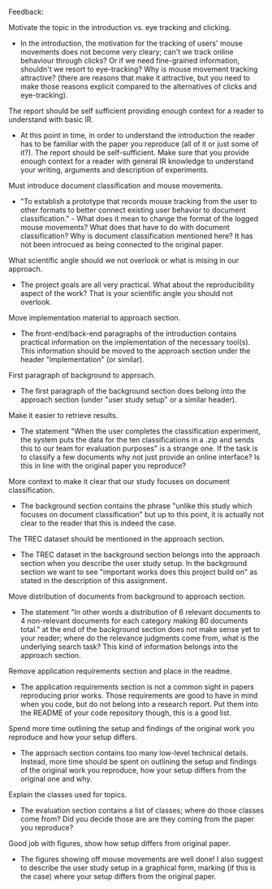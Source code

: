 Feedback:

Motivate the topic in the introduction vs. eye tracking and clicking.
- In the introduction, the motivation for the tracking of users' mouse movements does not become very cleary; can't we track online behaviour through clicks? Or if we need fine-grained information, shouldn't we resort to eye-tracking? Why is mouse movement tracking attractive? (there are reasons that make it attractive, but you need to make those reasons explicit compared to the alternatives of clicks and eye-tracking).

The report should be self sufficient providing enough context for a reader to understand with basic IR.
- At this point in time, in order to understand the introduction the reader has to be familiar with the paper you reproduce (all of it or just some of it?). The report should be self-sufficient. Make sure that you provide enough context for a reader with general IR knowledge to understand your writing, arguments and description of experiments.

Must introduce document classification and mouse movements.
- "To establish a prototype that records mouse tracking from the user to other formats to better connect existing user
behavior to document classification." - What does it mean to change the format of the logged mouse movements? What does that have to do with document classification? Why is document classification mentioned here? It has not been introcued as being connected to the original paper.

What scientific angle should we not overlook or what is mising in our approach.
- The project goals are all very practical. What about the reproducibility aspect of the work? That is your scientific angle you should not overlook.

Move implementation material to approach section.
- The front-end/back-end paragraphs of the introduction contains practical information on the implementation of the necessary tool(s). This information should be moved to the approach section under the header "implementation" (or similar).

First paragraph of background to approach.
- The first paragraph of the background section does belong into the approach section (under "user study setup" or a similar header).

Make it easier to retrieve results.
- The statement "When the user completes the classification experiment, the system puts the data for the ten classifications in a .zip and sends this to our team for evaluation purposes" is a strange one. If the task is to classify a few documents why not just provide an online interface? Is this in line with the original paper you reproduce?

More context to make it clear that our study focuses on document classification.
- The background section contains the phrase "unlike this study which focuses on document classification" but up to this point, it is actually not clear to the reader that this is indeed the case.

The TREC dataset should be mentioned in the approach section.
- The TREC dataset in the background section belongs into the approach section when you describe the user study setup. In the background section we want to see "important works does this project build on" as stated in the description of this assignment.

Move distribution of documents from background to approach section.
- The statement "In other words a distribution of 6 relevant documents to 4 non-relevant documents for each category making 80 documents total." at the end of the background section does not make sense yet to your reader; where do the relevance judgments come from, what is the underlying search task? This kind of information belongs into the approach section.

Remove application requirements section and place in the readme.
- The application requirements section is not a common sight in papers reproducing prior works. Those requirements are good to have in mind when you code, but do not belong into a research report. Put them into the README of your code repository though, this is a good list.

Spend more time outlining the setup and findings of the original work you reproduce and how your setup differs.
- The approach section contains too many low-level technical details. Instead, more time should be spent on outlining the setup and findings of the original work you reproduce, how your setup differs from the original one and why.

Explain the classes used for topics.
- The evaluation section contains a list of classes; where do those classes come from? Did you decide those are are they coming from the paper you reproduce?

Good job with figures, show how setup differs from original paper.
- The figures showing off mouse movements are well done! I also suggest to describe the user study setup in a graphical form, marking (if this is the case) where your setup differs from the original paper.